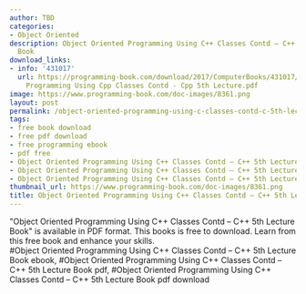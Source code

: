 ```yaml
---
author: TBD
categories:
- Object Oriented
description: Object Oriented Programming Using C++ Classes Contd – C++ 5th Lecture
  Book
download_links:
- info: '431017'
  url: https://programming-book.com/download/2017/ComputerBooks/431017/Object Oriented
    Programming Using Cpp Classes Contd - Cpp 5th Lecture.pdf
image: https://www.programming-book.com/doc-images/8361.png
layout: post
permalink: /object-oriented-programming-using-c-classes-contd-c-5th-lecture-book.html
tags:
- free book download
- free pdf download
- free programming ebook
- pdf free
- Object Oriented Programming Using C++ Classes Contd – C++ 5th Lecture Book ebook
- Object Oriented Programming Using C++ Classes Contd – C++ 5th Lecture Book pdf
- Object Oriented Programming Using C++ Classes Contd – C++ 5th Lecture Book pdf download
thumbnail_url: https://www.programming-book.com/doc-images/8361.png
title: Object Oriented Programming Using C++ Classes Contd – C++ 5th Lecture Book
---
```


 
<div class="item-desc text-justify">
  "Object Oriented Programming Using C++ Classes Contd – C++ 5th Lecture Book" is available in PDF format. This books is free to download. Learn from this free book and enhance your skills.
  <br>
  #Object Oriented Programming Using C++ Classes Contd – C++ 5th Lecture Book ebook, #Object Oriented Programming Using C++ Classes Contd – C++ 5th Lecture Book pdf, #Object Oriented Programming Using C++ Classes Contd – C++ 5th Lecture Book pdf download
</div>